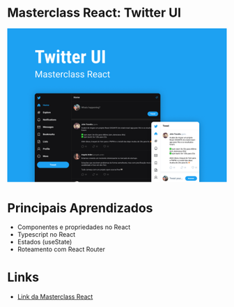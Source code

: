 # Masterclass React: Twitter UI

![preview1](./public/preview.png)

# Principais Aprendizados
- Componentes e propriedades no React
- Typescript no React
- Estados (useState)
- Roteamento com React Router

# Links
- [Link da Masterclass React](https://quiz.rocketseat.com.br/masterclass/react)